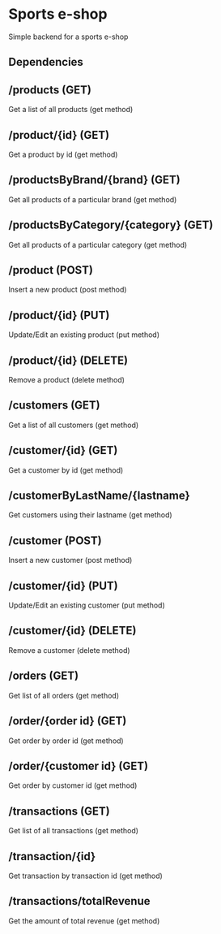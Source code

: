 # Sports e-shop
Simple backend for a sports e-shop

## Dependencies

## /products (GET)
Get a list of all products (get method)

## /product/{id} (GET)
Get a product by id (get method)

## /productsByBrand/{brand} (GET)
Get all products of a particular brand (get method)

## /productsByCategory/{category} (GET)
Get all products of a particular category (get method)

## /product (POST)
Insert a new product (post method)

## /product/{id} (PUT)
Update/Edit an existing product (put method)

## /product/{id} (DELETE)
Remove a product (delete method)

## /customers (GET)
Get a list of all customers (get method)

## /customer/{id} (GET)
Get a customer by id (get method)

## /customerByLastName/{lastname}
Get customers using their lastname (get method)

## /customer (POST)
Insert a new customer (post method)

## /customer/{id} (PUT)
Update/Edit an existing customer (put method)

## /customer/{id} (DELETE)
Remove a customer (delete method)

## /orders (GET)
Get list of all orders (get method)

## /order/{order id} (GET)
Get order by order id (get method)

## /order/{customer id} (GET)
Get order by customer id (get method)

## /transactions (GET)
Get list of all transactions (get method)

## /transaction/{id}
Get transaction by transaction id (get method)

## /transactions/totalRevenue 
Get the amount of total revenue (get method)
